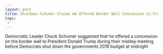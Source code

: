 ```yaml
---
layout: post
title: Shutdown Schumer Claims He Offered Border Wall Concession to Trump
tags:
 -
---
```

Democratic Leader Chuck Schumer suggested that he offered a concession on the border wall to President Donald Trump during their midday meeting before Democrats shut down the governments 2018 budget at midnight
